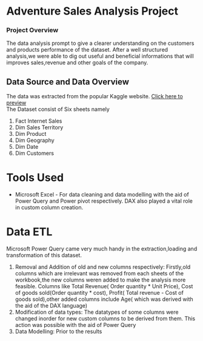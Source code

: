 # **Adventure Sales Analysis Project**
### Project Overview
The data analysis prompt to give a clearer understanding on the customers and products performance of the dataset.
After a well structured analysis,we were able to dig out useful and beneficial informations that will improves sales,revenue and other goals of the company.

## Data Source and Data Overview
The data was extracted from the popular Kaggle website. [Click here to preview](https://www.bing.com/ck/a?!&&p=43272f9d6465a85f18d8a9a52c0d60ee0f30168977ae88cbceaeac02d35d97b8JmltdHM9MTczMzAxMTIwMA&ptn=3&ver=2&hsh=4&fclid=22962217-8ea9-6cfb-0918-36338fee6d32&psq=kaggle&u=a1aHR0cHM6Ly93d3cua2FnZ2xlLmNvbS8&ntb=1)
<br>The Dataset consist of Six sheets namely 
1. Fact Internet Sales
2. Dim Sales Territory
3. Dim Product
4. Dim Geography
5. Dim Date
6. Dim Customers

# Tools Used   
* Microsoft Excel - For data cleaning and data modelling with the aid of Power Query and Power pivot respectively. DAX also played a vital role in custom column creation.

 # Data ETL
 Microsoft Power Query came very much handy in the extraction,loading and transformation of this dataset.
 1. Removal and Addition of old and new columns respectively: Firstly,old columns which are irrelevant was removed from each sheets of the workbook,the new columns weren added to make the analysis more feasible. Columns like Total Revenue( Order quantity * Unit Price), Cost of goods sold(Order quantity * cost), Profit( Total revenue - Cost of goods sold),other added columns include Age( which was derived with the aid of the DAX language)
 2. Modification of data types: The datatypes of some columns were changed inorder for new custom columns to be derived from them. This action was possible with the aid of Power Query
 3. Data Modelling: Prior to the results
